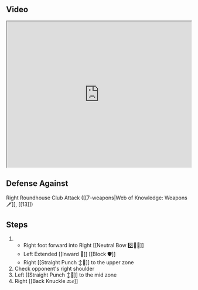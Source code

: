 ## Video

<iframe src="https://www.youtube.com/embed/1qt9F2ogbMA?start=312" width="100%" height="400"></iframe>

## Defense Against

Right Roundhouse Club Attack ([[7-weapons|Web of Knowledge: Weapons 🗡️]], [[13]])

## Steps

1. - Right foot forward into Right [[Neutral Bow 0️⃣🧍‍♂️]]
    - Left Extended [[Inward 🔽]] [[Block 🛡️]]
    - Right [[Straight Punch ↕️👊]] to the upper zone
2. Check opponent's right shoulder
3. Left [[Straight Punch ↕️👊]] to the mid zone
4. Right [[Back Knuckle 🔙✊]]